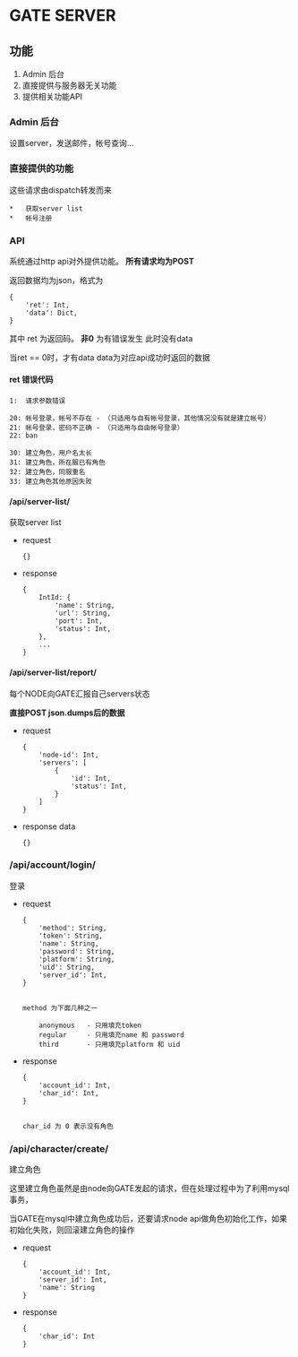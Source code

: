 # GATE SERVER

## 功能

1.  Admin 后台
2.  直接提供与服务器无关功能
3.  提供相关功能API


### Admin 后台

设置server，发送邮件，帐号查询...


### 直接提供的功能

这些请求由dispatch转发而来

    *   获取server list
    *   帐号注册


### API

系统通过http api对外提供功能。 **所有请求均为POST**


返回数据均为json，格式为

    {
        'ret': Int,
        'data': Dict,
    }


其中 ret 为返回码。 **非0** 为有错误发生
此时没有data

当ret == 0时，才有data
data为对应api成功时返回的数据


#### ret 错误代码

    1:  请求参数错误

    20: 帐号登录，帐号不存在 - （只适用与自有帐号登录，其他情况没有就是建立帐号）
    21: 帐号登录，密码不正确 - （只适用与自由帐号登录）
    22: ban

    30: 建立角色，用户名太长
    31: 建立角色，所在服已有角色
    32: 建立角色，同服重名
    33: 建立角色其他原因失败


#### /api/server-list/

获取server list

*   request

        {}

*   response

        {
            IntId: {
                'name': String,
                'url': String,
                'port': Int,
                'status': Int,
            },
            ...
        }


#### /api/server-list/report/

每个NODE向GATE汇报自己servers状态

**直接POST json.dumps后的数据**

*   request

        {
            'node-id': Int,
            'servers': [
                {
                    'id': Int,
                    'status': Int,
                }
            ]
        }

*   response data

        {}


### /api/account/login/

登录

*   request

        {
            'method': String,
            'token': String,
            'name': String,
            'password': String,
            'platform': String,
            'uid': String,
            'server_id': Int,
        }


        method 为下面几种之一

            anonymous   - 只用填充token
            regular     - 只用填充name 和 password
            third       - 只用填充platform 和 uid


*   response

        {
            'account_id': Int,
            'char_id': Int,
        }


        char_id 为 0 表示没有角色

### /api/character/create/

建立角色

这里建立角色虽然是由node向GATE发起的请求，但在处理过程中为了利用mysql事务，

当GATE在mysql中建立角色成功后，还要请求node api做角色初始化工作，如果初始化失败，则回滚建立角色的操作

*   request

        {
            'account_id': Int,
            'server_id': Int,
            'name': String
        }

*   response

        {
            'char_id': Int
        }

